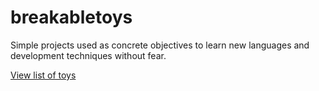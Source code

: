 # breakabletoys
Simple projects used as concrete objectives to learn new languages and development techniques without fear.

[View list of toys](https://github.com/Theo3285/breakabletoys/wiki/Breakable-toys)
